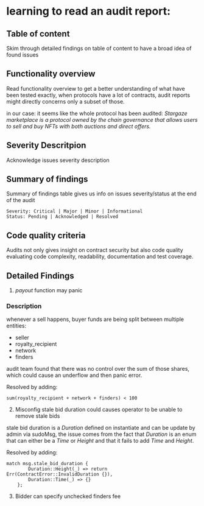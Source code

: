 # learning to read an audit report:

## Table of content

Skim through detailed findings on table of content to have a broad idea of found issues

## Functionality overview

Read functionality overview to get a better understanding of what have been tested exactly, when protocols have a lot of contracts, audit reports might directly concerns only a subset of those.

in our case: it seems like the whole protocol has been audited: _Stargaze marketplace is a protocol owned by the chain governance that allows users to sell and buy NFTs with both auctions and direct offers._

## Severity Descritpion

Acknowledge issues severity description

## Summary of findings

Summary of findings table gives us info on issues severity/status at the end of the audit

```
Severity: Critical | Major | Minor | Informational
Status: Pending | Acknowledged | Resolved
```

## Code quality criteria

Audits not only gives insight on contract security but also code quality evaluating code complexity, readability, documentation and test coverage.

## Detailed Findings

1. _payout_ function may panic

### Description

whenever a sell happens, buyer funds are being split between multiple entities:

- seller
- royalty_recipient
- network
- finders

audit team found that there was no control over the sum of those shares, which could cause an underflow and then panic error.

Resolved by adding:

```
sum(royalty_recipient + network + finders) < 100
```

2. Misconfig stale bid duration could causes operator to be unable to remove stale bids

stale bid duration is a _Duration_ defined on instantiate and can be update by admin via sudoMsg, the issue comes from the fact that _Duration_ is an enum that can either be a _Time_ or _Height_ and that it fails to add _Time_ and _Height_.

Resolved by adding:

```
match msg.stale_bid_duration {
        Duration::Height(_) => return Err(ContractError::InvalidDuration {}),
        Duration::Time(_) => {}
    };
```

3. Bidder can specify unchecked finders fee
